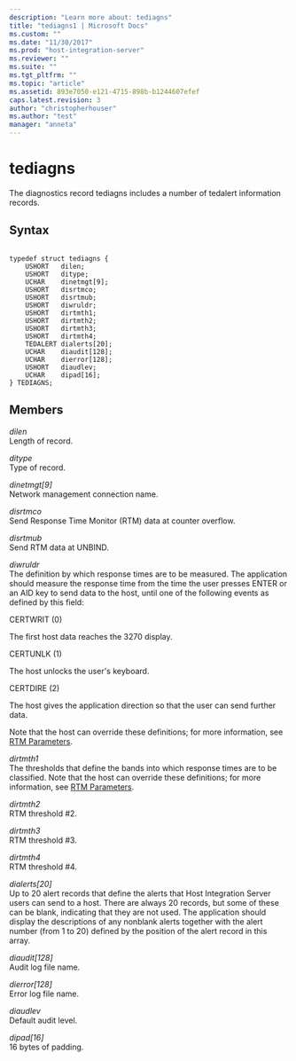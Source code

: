 ```yaml
---
description: "Learn more about: tediagns"
title: "tediagns1 | Microsoft Docs"
ms.custom: ""
ms.date: "11/30/2017"
ms.prod: "host-integration-server"
ms.reviewer: ""
ms.suite: ""
ms.tgt_pltfrm: ""
ms.topic: "article"
ms.assetid: 893e7050-e121-4715-898b-b1244607efef
caps.latest.revision: 3
author: "christopherhouser"
ms.author: "test"
manager: "anneta"
---
```

# tediagns
The diagnostics record tediagns includes a number of tedalert information records.  
  
## Syntax  
  
```  
  
typedef struct tediagns {  
    USHORT   dilen;  
    USHORT   ditype;  
    UCHAR    dinetmgt[9];  
    USHORT   disrtmco;  
    USHORT   disrtmub;  
    USHORT   diwruldr;  
    USHORT   dirtmth1;  
    USHORT   dirtmth2;  
    USHORT   dirtmth3;  
    USHORT   dirtmth4;  
    TEDALERT dialerts[20];  
    UCHAR    diaudit[128];  
    UCHAR    dierror[128];  
    USHORT   diaudlev;  
    UCHAR    dipad[16];  
} TEDIAGNS;  
```  
  
## Members  
 *dilen*  
 Length of record.  
  
 *ditype*  
 Type of record.  
  
 *dinetmgt[9]*  
 Network management connection name.  
  
 *disrtmco*  
 Send Response Time Monitor (RTM) data at counter overflow.  
  
 *disrtmub*  
 Send RTM data at UNBIND.  
  
 *diwruldr*  
 The definition by which response times are to be measured. The application should measure the response time from the time the user presses ENTER or an AID key to send data to the host, until one of the following events as defined by this field:  
  
 CERTWRIT (0)  
  
 The first host data reaches the 3270 display.  
  
 CERTUNLK (1)  
  
 The host unlocks the user's keyboard.  
  
 CERTDIRE (2)  
  
 The host gives the application direction so that the user can send further data.  
  
 Note that the host can override these definitions; for more information, see [RTM Parameters](../core/rtm-parameters]2.md).  
  
 *dirtmth1*  
 The thresholds that define the bands into which response times are to be classified. Note that the host can override these definitions; for more information, see [RTM Parameters](../core/rtm-parameters]2.md).  
  
 *dirtmth2*  
 RTM threshold #2.  
  
 *dirtmth3*  
 RTM threshold #3.  
  
 *dirtmth4*  
 RTM threshold #4.  
  
 *dialerts[20]*  
 Up to 20 alert records that define the alerts that Host Integration Server users can send to a host. There are always 20 records, but some of these can be blank, indicating that they are not used. The application should display the descriptions of any nonblank alerts together with the alert number (from 1 to 20) defined by the position of the alert record in this array.  
  
 *diaudit[128]*  
 Audit log file name.  
  
 *dierror[128]*  
 Error log file name.  
  
 *diaudlev*  
 Default audit level.  
  
 *dipad[16]*  
 16 bytes of padding.
